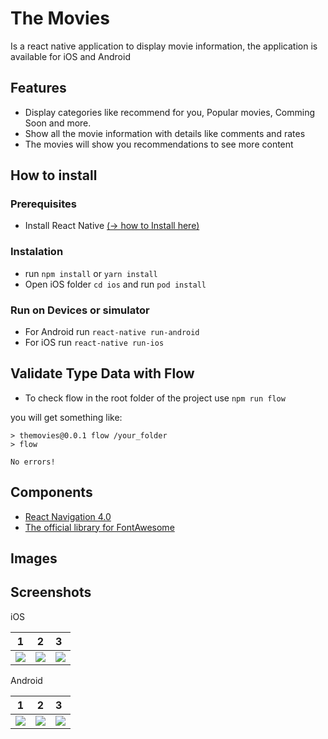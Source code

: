 # The Movies

Is a react native application to display movie information, the application is available for iOS and Android

## Features
- Display categories like recommend for you, Popular movies, Comming Soon and more.
- Show all the movie information with details like comments and rates
- The movies will show you recommendations to see more content


## How to install

### Prerequisites

- Install React Native [(-> how to Install here)](https://facebook.github.io/react-native/docs/getting-started)


### Instalation
- run `npm install` or `yarn install`
- Open iOS folder `cd ios` and run `pod install`

### Run on Devices or simulator

- For Android run `react-native run-android`
- For iOS run `react-native run-ios`

## Validate Type Data with Flow
- To check flow in the root folder of the project use `npm run flow`

you will get something like:
```
> themovies@0.0.1 flow /your_folder
> flow

No errors!
```

## Components

- [React Navigation 4.0](https://reactnavigation.org)
- [The official library for FontAwesome](https://github.com/FortAwesome/react-native-fontawesome)

## Images

## Screenshots

iOS

1             |  2      | 3
:-------------------------:|:-------------------------:|:---------------------
![](https://i.imgur.com/qeLIriN.jpg)  |  ![](https://i.imgur.com/YU1cyKV.jpg) | ![](https://i.imgur.com/JFWJnS5.jpg)

Android

1             |  2      |         3
:-------------------------:|:-------------------------:|:---------------------
![](https://i.imgur.com/qv4e40J.jpg)  |  ![](https://i.imgur.com/EyLB0N5.jpg) | ![](https://i.imgur.com/ROYjtUM.jpg)